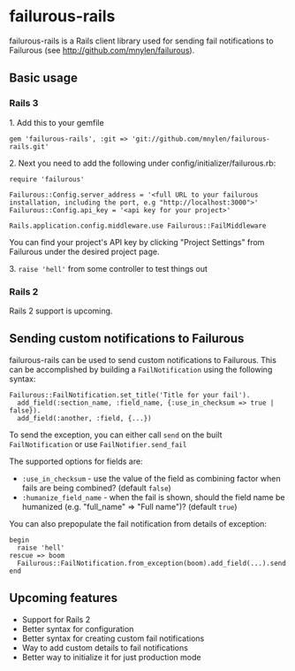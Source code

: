 # failurous-rails

failurous-rails is a Rails client library used for sending fail notifications to
Failurous (see http://github.com/mnylen/failurous).

## Basic usage

### Rails 3

1\. Add this to your gemfile

    gem 'failurous-rails', :git => 'git://github.com/mnylen/failurous-rails.git'

2\. Next you need to add the following under config/initializer/failurous.rb:
    
    require 'failurous'

    Failurous::Config.server_address = '<full URL to your failurous installation, including the port, e.g "http://localhost:3000">'
    Failurous::Config.api_key = '<api key for your project>'

    Rails.application.config.middleware.use Failurous::FailMiddleware
    
You can find your project's API key by clicking "Project Settings" from Failurous under the desired project page.

3\. `raise 'hell'` from some controller to test things out

### Rails 2

Rails 2 support is upcoming.


## Sending custom notifications to Failurous

failurous-rails can be used to send custom notifications to Failurous. This can be accomplished
by building a `FailNotification` using the following syntax: 

    Failurous::FailNotification.set_title('Title for your fail').
      add_field(:section_name, :field_name, {:use_in_checksum => true | false}).
      add_field(:another, :field, {...})

To send the exception, you can either call `send` on the built `FailNotification` or use
`FailNotifier.send_fail`


The supported options for fields are:

* `:use_in_checksum` - use the value of the field as combining factor when fails are being combined? (default `false`)
* `:humanize_field_name` - when the fail is shown, should the field name be humanized (e.g. "full_name" => "Full name")? (default `true`)

You can also prepopulate the fail notification from details of exception:

    begin
      raise 'hell'
    rescue => boom
      Failurous::FailNotification.from_exception(boom).add_field(...).send
    end
    
## Upcoming features

* Support for Rails 2
* Better syntax for configuration
* Better syntax for creating custom fail notifications
* Way to add custom details to fail notifications
* Better way to initialize it for just production mode
